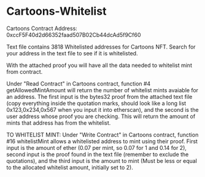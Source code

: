 # Cartoons-Whitelist

Cartoons Contract Address: 0xccF5F40d2d66352faad507B02Cb44dcAd5f9Cf60

Text file contains 3818 Whitelisted addresses for Cartoons NFT. Search for your address in the text file to see if it is whitelisted.

With the attached proof you will have all the data needed to whitelist mint from contract.

Under "Read Contract" in Cartoons contract, function #4 getAllowedMintAmount will return the number of whitelist mints avaiable for an address. The first input is the
bytes32 proof from the attached text file (copy everything inside the quotation marks, should look like a long list 0x123,0x234,0x567 when you input it into etherscan), and
the second is the user address whose proof you are checking. This will return the amount of mints that address has from the whitelist.

TO WHITELIST MINT: Under "Write Contract" in Cartoons contract, function #16 whitelistMint allows a whitelisted address to mint using their proof.
First input is the amount of ether (0.07 per mint, so 0.07 for 1 and 0.14 for 2), second input is the proof found in the text file (remember to exclude the quotations), and the third input is the amount to mint (Must be less or equal to the allocated whitelist amount, initially set to 2).

